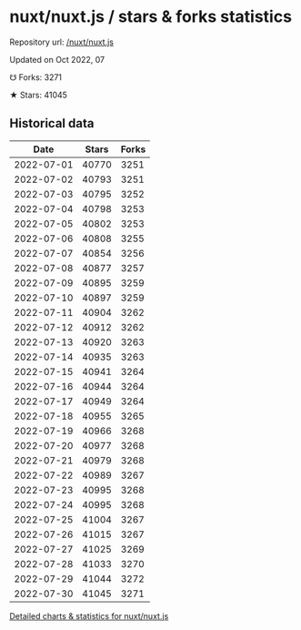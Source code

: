 # nuxt/nuxt.js / stars & forks statistics

Repository url: [/nuxt/nuxt.js](https://github.com/nuxt/nuxt.js)

Updated on Oct 2022, 07

☋ Forks: 3271

★ Stars: 41045

## Historical data
| Date | Stars | Forks |
|------|-------|-------|
| 2022-07-01 | 40770 | 3251 | 
| 2022-07-02 | 40793 | 3251 | 
| 2022-07-03 | 40795 | 3252 | 
| 2022-07-04 | 40798 | 3253 | 
| 2022-07-05 | 40802 | 3253 | 
| 2022-07-06 | 40808 | 3255 | 
| 2022-07-07 | 40854 | 3256 | 
| 2022-07-08 | 40877 | 3257 | 
| 2022-07-09 | 40895 | 3259 | 
| 2022-07-10 | 40897 | 3259 | 
| 2022-07-11 | 40904 | 3262 | 
| 2022-07-12 | 40912 | 3262 | 
| 2022-07-13 | 40920 | 3263 | 
| 2022-07-14 | 40935 | 3263 | 
| 2022-07-15 | 40941 | 3264 | 
| 2022-07-16 | 40944 | 3264 | 
| 2022-07-17 | 40949 | 3264 | 
| 2022-07-18 | 40955 | 3265 | 
| 2022-07-19 | 40966 | 3268 | 
| 2022-07-20 | 40977 | 3268 | 
| 2022-07-21 | 40979 | 3268 | 
| 2022-07-22 | 40989 | 3267 | 
| 2022-07-23 | 40995 | 3268 | 
| 2022-07-24 | 40995 | 3268 | 
| 2022-07-25 | 41004 | 3267 | 
| 2022-07-26 | 41015 | 3267 | 
| 2022-07-27 | 41025 | 3269 | 
| 2022-07-28 | 41033 | 3270 | 
| 2022-07-29 | 41044 | 3272 | 
| 2022-07-30 | 41045 | 3271 | 


[Detailed charts & statistics for nuxt/nuxt.js](https://reviewgithub.com/rep/nuxt/nuxt.js)

